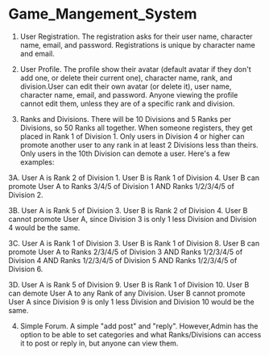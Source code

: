 # Game_Mangement_System
1. User Registration. The registration asks for their user name, character name, email, and password. Registrations is unique by character name and email.

2. User Profile. The profile show their avatar (default avatar if they don't add one, or delete their current one), character name, rank, and division.User can edit their own avatar (or delete it), user name, character name, email, and password. Anyone viewing the profile cannot edit them, unless they are of a specific rank and division.

3. Ranks and Divisions. There will be 10 Divisions and 5 Ranks per Divisions, so 50 Ranks all together. When someone registers, they get placed in Rank 1 of Division 1. Only users in Division 4 or higher can promote another user to any rank in at least 2 Divisions less than theirs. Only users in the 10th Division can demote a user. Here's a few examples:

3A. User A is Rank 2 of Division 1. User B is Rank 1 of Division 4. User B can promote User A to Ranks 3/4/5 of Division 1 AND Ranks 1/2/3/4/5 of Division 2.

3B. User A is Rank 5 of Division 3. User B is Rank 2 of Division 4. User B cannot promote User A, since Division 3 is only 1 less Division and Division 4 would be the same.

3C. User A is Rank 1 of Division 3. User B is Rank 1 of Division 8. User B can promote User A to Ranks 2/3/4/5 of Division 3 AND Ranks 1/2/3/4/5 of Division 4 AND Ranks 1/2/3/4/5 of Division 5 AND Ranks 1/2/3/4/5 of Division 6.

3D. User A is Rank 5 of Division 9. User B is Rank 1 of Division 10. User B can demote User A to any Rank of any Division. User B cannot promote User A since Division 9 is only 1 less Division and Division 10 would be the same.

4. Simple Forum. A simple "add post" and "reply". However,Admin has the option to be able to set categories and what Ranks/Divisions can access it to post or reply in, but anyone can view them.
